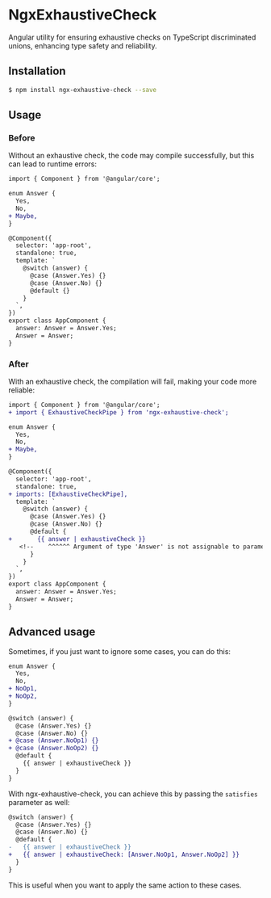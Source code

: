 # NgxExhaustiveCheck

Angular utility for ensuring exhaustive checks on TypeScript discriminated unions, enhancing type safety and reliability.

## Installation

```sh
$ npm install ngx-exhaustive-check --save
```

## Usage

### Before

Without an exhaustive check, the code may compile successfully, but this can lead to runtime errors:

```diff
import { Component } from '@angular/core';

enum Answer {
  Yes,
  No,
+ Maybe,
}

@Component({
  selector: 'app-root',
  standalone: true,
  template: `
    @switch (answer) {
      @case (Answer.Yes) {}
      @case (Answer.No) {}
      @default {}
    }
  `,
})
export class AppComponent {
  answer: Answer = Answer.Yes;
  Answer = Answer;
}
```

### After

With an exhaustive check, the compilation will fail, making your code more reliable:

```diff
import { Component } from '@angular/core';
+ import { ExhaustiveCheckPipe } from 'ngx-exhaustive-check';

enum Answer {
  Yes,
  No,
+ Maybe,
}

@Component({
  selector: 'app-root',
  standalone: true,
+ imports: [ExhaustiveCheckPipe],
  template: `
    @switch (answer) {
      @case (Answer.Yes) {}
      @case (Answer.No) {}
      @default {
+       {{ answer | exhaustiveCheck }}
   <!--    ^^^^^^ Argument of type 'Answer' is not assignable to parameter of type 'never'. -->
      }
    }
  `,
})
export class AppComponent {
  answer: Answer = Answer.Yes;
  Answer = Answer;
}
```

## Advanced usage

Sometimes, if you just want to ignore some cases, you can do this:

```diff
enum Answer {
  Yes,
  No,
+ NoOp1,
+ NoOp2,
}
```

```diff
@switch (answer) {
  @case (Answer.Yes) {}
  @case (Answer.No) {}
+ @case (Answer.NoOp1) {}
+ @case (Answer.NoOp2) {}
  @default {
    {{ answer | exhaustiveCheck }}
  }
}
```

With ngx-exhaustive-check, you can achieve this by passing the `satisfies` parameter as well:

```diff
@switch (answer) {
  @case (Answer.Yes) {}
  @case (Answer.No) {}
  @default {
-   {{ answer | exhaustiveCheck }}
+   {{ answer | exhaustiveCheck: [Answer.NoOp1, Answer.NoOp2] }}
  }
}
```

This is useful when you want to apply the same action to these cases.
